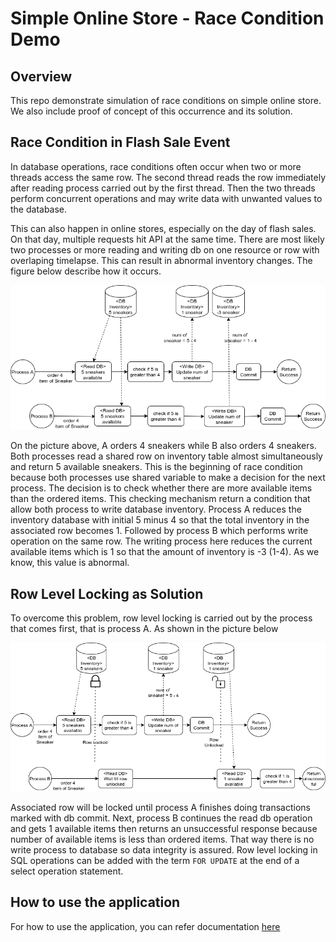 # Simple Online Store - Race Condition Demo

## Overview
This repo demonstrate simulation of race conditions on simple online store. We also include proof of concept of this occurrence and its solution.

## Race Condition in Flash Sale Event
In database operations, race conditions often occur when two or more threads access the same row. The second thread reads the row immediately after reading process carried out by the first thread. Then the two threads perform concurrent operations and may write data with unwanted values to the database.

This can also happen in online stores, especially on the day of flash sales. On that day, multiple requests hit API at the same time. There are most likely two processes or more reading and writing db on one resource or row with overlaping timelapse. This can result in abnormal inventory changes. The figure below describe how it occurs.

![alt text](https://github.com/hasbiasshidiq/Simple-Online-Store/blob/main/images/Race-Condition.png?raw=true)

On the picture above, A orders 4 sneakers while B also orders 4 sneakers. Both processes read a shared row on inventory table almost simultaneously and return 5 available sneakers. This is the beginning of race condition because both processes use shared variable to make a decision for the next process. The decision is to check whether there are more available items than the ordered items. This checking mechanism return a condition that allow both process to write database inventory. Process A reduces the inventory database with initial 5 minus 4 so that the total inventory in the associated row becomes 1. Followed by process B which performs write operation on the same row. The writing process here reduces the current available items which is 1 so that the amount of inventory is -3 (1-4). As we know, this value is abnormal.


## Row Level Locking as Solution
To overcome this problem, row level locking is carried out by the process that comes first, that is process A. As shown in the picture below

![alt text](https://github.com/hasbiasshidiq/Simple-Online-Store/blob/main/images/Race-Condition-with-Lock.png?raw=true)

Associated row will be locked until process A finishes doing transactions marked with db commit. Next, process B continues the read db operation and gets 1 available items then returns an unsuccessful response because number of available items is less than ordered items. That way there is no write process to database so data integrity is assured. Row level locking in SQL operations can be added with the term `FOR UPDATE` at the end of a select operation statement. 


## How to use the application
For how to use the application, you can refer documentation [here](https://github.com/hasbiasshidiq/Simple-Online-Store/blob/main/README-demo.md)
